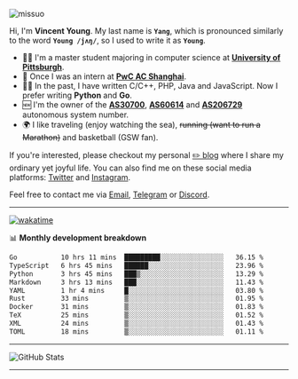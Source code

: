 <p align="left"> <img src="https://komarev.com/ghpvc/?username=missuo&label=Profile%20views&color=0e75b6&style=flat" alt="missuo" /> </p>


Hi, I'm **Vincent Young**. My last name is **`Yang`**, which is pronounced similarly to the word **`Young /jʌŋ/`**, so I used to write it as **`Young`**. 

-  👨‍🎓 I'm a master student majoring in computer science at [**University of Pittsburgh**](https://www.pitt.edu).
-  💼 Once I was an intern at **[PwC AC Shanghai](https://www.linkedin.com/company/pwc-ac-shanghai/)**.
-  👨‍💻 In the past, I have written C/C++, PHP, Java and JavaScript. Now I prefer writing **Python** and **Go**.
-  🆕 I'm the owner of the **[AS30700](https://bgp.tools/as/30700)**, **[AS60614](https://bgp.tools/as/60614)** and **[AS206729](https://bgp.tools/as/206729)** autonomous system number.
-  🌍 I like traveling (enjoy watching the sea), ~~running (want to run a Marathon)~~ and basketball (GSW fan).

If you're interested, please checkout my personal [✏️ blog](https://missuo.me/) where I share my ordinary yet joyful life. You can also find me on these social media platforms: [Twitter](https://twitter.com/m1ssuo) and [Instagram](https://www.instagram.com/missuo.me).

Feel free to contact me via <a href="mailto:i@yyt.moe">Email</a>, [Telegram](https://t.me/missuo) or [Discord](https://discordapp.com/users/missuo#7448).

-------

[![wakatime](https://wakatime.com/badge/user/c13cd961-40ca-417a-afb6-1f9ea8ac295c.svg)](https://wakatime.com/@missuo)

📊 **Monthly development breakdown**
<!--START_SECTION:waka-->

```txt
Go           10 hrs 11 mins  █████████░░░░░░░░░░░░░░░░   36.15 %
TypeScript   6 hrs 45 mins   ██████░░░░░░░░░░░░░░░░░░░   23.96 %
Python       3 hrs 45 mins   ███▒░░░░░░░░░░░░░░░░░░░░░   13.29 %
Markdown     3 hrs 13 mins   ███░░░░░░░░░░░░░░░░░░░░░░   11.43 %
YAML         1 hr 4 mins     █░░░░░░░░░░░░░░░░░░░░░░░░   03.80 %
Rust         33 mins         ▒░░░░░░░░░░░░░░░░░░░░░░░░   01.95 %
Docker       31 mins         ▒░░░░░░░░░░░░░░░░░░░░░░░░   01.83 %
TeX          25 mins         ▒░░░░░░░░░░░░░░░░░░░░░░░░   01.52 %
XML          24 mins         ▒░░░░░░░░░░░░░░░░░░░░░░░░   01.43 %
TOML         18 mins         ▒░░░░░░░░░░░░░░░░░░░░░░░░   01.11 %
```

<!--END_SECTION:waka-->

-------

![GitHub Stats](https://github-readme-stats-opal-alpha-76.vercel.app/api?username=missuo&show_icons=true&theme=transparent)

-------

